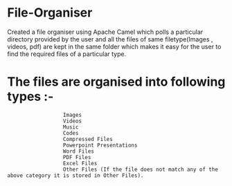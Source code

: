 # File-Organiser
Created a file organiser using Apache Camel which polls a particular directory provided by the user and all the files of same filetype(Images , videos, pdf) are kept in the same folder which makes it easy for the user to find the required files of a particular type.

# The files are organised into following types :-
                      Images
                      Videos
                      Music
                      Codes
                      Compressed Files
                      Powerpoint Presentations
                      Word Files
                      PDF Files
                      Excel Files
                      Other Files (If the file does not match any of the above category it is stored in Other Files).
                      
                      

                      
